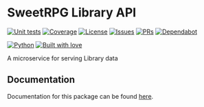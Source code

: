 # SweetRPG Library API

[![Unit tests](https://github.com/sweetrpg/library-api/actions/workflows/python-ci.yml/badge.svg)](https://github.com/sweetrpg/library-api/actions/workflows/python-ci.yml)
[![Coverage](https://github.com/sweetrpg/library-api/coverage.svg)](https://github.com/sweetrpg/library-api)
[![License](https://img.shields.io/github/license/sweetrpg/library-api.svg)](https://img.shields.io/github/license/sweetrpg/library-api.svg)
[![Issues](https://img.shields.io/github/issues/sweetrpg/library-api.svg)](https://img.shields.io/github/issues/sweetrpg/library-api.svg)
[![PRs](https://img.shields.io/github/issues-pr/sweetrpg/library-api.svg)](https://img.shields.io/github/issues-pr/sweetrpg/library-api.svg)
[![Dependabot](https://badgen.net/github/dependabot/sweetrpg/library-api)](https://badgen.net/github/dependabot/sweetrpg/library-api)

[![Python](https://img.shields.io/badge/Python-3776AB?style=for-the-badge&logo=python&logoColor=white)](https://img.shields.io/badge/Python-3776AB?style=for-the-badge&logo=python&logoColor=white)
[![Built with love](https://ForTheBadge.com/images/badges/built-with-love.svg)](https://ForTheBadge.com/images/badges/built-with-love.svg)

A microservice for serving Library data

## Documentation

Documentation for this package can be found [here](https://sweetrpg.github.io/library-api).
